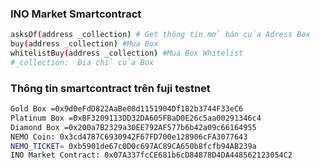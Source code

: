 ### INO Market Smartcontract
```bash
asksOf(address _collection) # Get thông tin mở bán của Adress Box
buy(address _collection) #Mua Box
whitelistBuy(address _collection) #Mua Box Whitelist
#_collection:  Địa chỉ của Box

```


### Thông tin smartcontract trên fuji testnet
```bash
Gold Box =0x9d0eFdD822AaBe08d1151904Df182b3744F33eC6
Platinum Box =0xBF3209113DD32DA605FBaD0E26c5aa00291346c4
Diamond Box =0x200a7B2329a30EE792AF577b6b42a09c66164955
NEMO Coin: 0x3cd4787C6930942F67FD700e128906cFA3077643
NEMO_TICKET= 0xb5901de67c0D0c697AC89CA650b8fcfb94AB239a
INO Market Contract: 0x07A337fcCE681b6cD84878D4DA448562123054C2

```